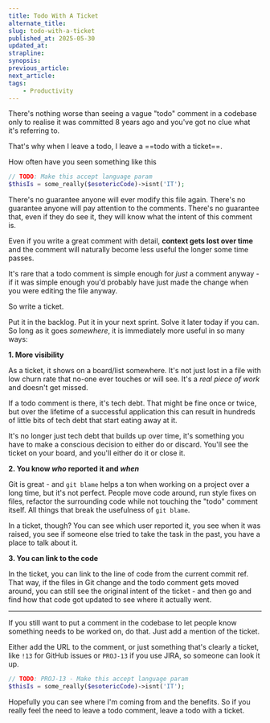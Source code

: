 ```yaml
---
title: Todo With A Ticket
alternate_title:
slug: todo-with-a-ticket
published_at: 2025-05-30
updated_at:
strapline:
synopsis:
previous_article:
next_article:
tags:
    - Productivity
---
```


There's nothing worse than seeing a vague "todo" comment in a codebase only to realise it was committed 8 years ago and you've got no clue what it's referring to.

That's why when I leave a todo, I leave a ==todo with a ticket==.

How often have you seen something like this

```php
// TODO: Make this accept language param
$thisIs = some_really($esotericCode)->isnt('IT');
```

There's no guarantee anyone will ever modify this file again. There's no guarantee anyone will pay attention to the comments. There's no guarantee that, even if they do see it, they will know what the intent of this comment is.

Even if you write a great comment with detail, **context gets lost over time** and the comment will naturally become less useful the longer some time passes.

It's rare that a todo comment is simple enough for _just_ a comment anyway - if it was simple enough you'd probably have just made the change when you were editing the file anyway.

So write a ticket.

Put it in the backlog. Put it in your next sprint. Solve it later today if you can. So long as it goes _somewhere_, it is immediately more useful in so many ways:

**1. More visibility**

As a ticket, it shows on a board/list somewhere. It's not just lost in a file with low churn rate that no-one ever touches or will see. It's a _real piece of work_ and doesn't get missed.

If a todo comment is there, it's tech debt. That might be fine once or twice, but over the lifetime of a successful application this can result in hundreds of little bits of tech debt that start eating away at it.

It's no longer just tech debt that builds up over time, it's something you have to make a conscious decision to either do or discard. You'll see the ticket on your board, and you'll either do it or close it.

**2. You know _who_ reported it and _when_**

Git is great - and `git blame` helps a ton when working on a project over a long time, but it's not perfect. People move code around, run style fixes on files, refactor the surrounding code while not touching the "todo" comment itself. All things that break the usefulness of `git blame`.

In a ticket, though? You can see which user reported it, you see when it was raised, you see if someone else tried to take the task in the past, you have a place to talk about it.

**3. You can link to the code**

In the ticket, you can link to the line of code from the current commit ref. That way, if the files in Git change and the todo comment gets moved around, you can still see the original intent of the ticket - and then go and find how that code got updated to see where it actually went.

_____

If you still want to put a comment in the codebase to let people know something needs to be worked on, do that. Just add a mention of the ticket.

Either add the URL to the comment, or just something that's clearly a ticket, like `!13` for GitHub issues or `PROJ-13` if you use JIRA, so someone can look it up.

```php
// TODO: PROJ-13 - Make this accept language param
$thisIs = some_really($esotericCode)->isnt('IT');
```

Hopefully you can see where I'm coming from and the benefits. So if you really feel the need to leave a todo comment, leave a todo with a ticket.
